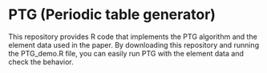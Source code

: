 # PTG (Periodic table generator)
This repository provides R code that implements the PTG algorithm and the element data used in
the paper. By downloading this repository and running the PTG_demo.R file, you can easily run PTG with 
the element data and check the behavior.
